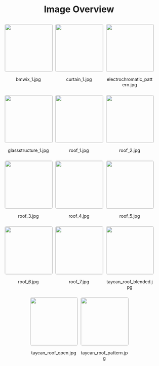 <style>
    .image-gallery {
        display: flex;
        flex-wrap: wrap;
        gap: 10px;
        justify-content: center;
        padding: 10px;
    }
    .image-gallery img {
        width: 150px;
        height: auto;
        border: 1px solid #ddd;
        border-radius: 5px;
    }
    .image-gallery div {
        flex: 1 1 calc(33.333% - 20px); /* Three images per row on large screens */
        max-width: 150px;
        text-align: center;
    }
    @media (max-width: 768px) {
        .image-gallery div {
            flex: 1 1 calc(50% - 20px); /* Two images per row on medium screens */
        }
    }
    @media (max-width: 480px) {
        .image-gallery div {
            flex: 1 1 100%; /* One image per row on small screens */
        }
    }
</style>
<h1 style ="text-align: center;"> Image Overview </h1> <div class="image-gallery">
<div>
<img src="https://media.evkx.net/multimedia/technology/glassroof/bmwix_1_st.jpg">
<p>bmwix_1.jpg</p>
</div>
<div>
<img src="https://media.evkx.net/multimedia/technology/glassroof/curtain_1_st.jpg">
<p>curtain_1.jpg</p>
</div>
<div>
<img src="https://media.evkx.net/multimedia/technology/glassroof/electrochromatic_pattern_st.jpg">
<p>electrochromatic_pattern.jpg</p>
</div>
<div>
<img src="https://media.evkx.net/multimedia/technology/glassroof/glassstructure_1_st.jpg">
<p>glassstructure_1.jpg</p>
</div>
<div>
<img src="https://media.evkx.net/multimedia/technology/glassroof/roof_1_st.jpg">
<p>roof_1.jpg</p>
</div>
<div>
<img src="https://media.evkx.net/multimedia/technology/glassroof/roof_2_st.jpg">
<p>roof_2.jpg</p>
</div>
<div>
<img src="https://media.evkx.net/multimedia/technology/glassroof/roof_3_st.jpg">
<p>roof_3.jpg</p>
</div>
<div>
<img src="https://media.evkx.net/multimedia/technology/glassroof/roof_4_st.jpg">
<p>roof_4.jpg</p>
</div>
<div>
<img src="https://media.evkx.net/multimedia/technology/glassroof/roof_5_st.jpg">
<p>roof_5.jpg</p>
</div>
<div>
<img src="https://media.evkx.net/multimedia/technology/glassroof/roof_6_st.jpg">
<p>roof_6.jpg</p>
</div>
<div>
<img src="https://media.evkx.net/multimedia/technology/glassroof/roof_7_st.jpg">
<p>roof_7.jpg</p>
</div>
<div>
<img src="https://media.evkx.net/multimedia/technology/glassroof/taycan_roof_blended_st.jpg">
<p>taycan_roof_blended.jpg</p>
</div>
<div>
<img src="https://media.evkx.net/multimedia/technology/glassroof/taycan_roof_open_st.jpg">
<p>taycan_roof_open.jpg</p>
</div>
<div>
<img src="https://media.evkx.net/multimedia/technology/glassroof/taycan_roof_pattern_st.jpg">
<p>taycan_roof_pattern.jpg</p>
</div>
</div>
